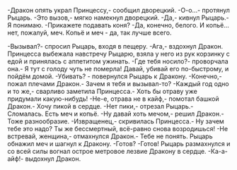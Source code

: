   -Дракон опять украл Принцессу,- сообщил дворецкий.
-О-о...- протянул Рыцарь.
-Это вызов,- мягко намекнул дворецкий.
-Да,- кивнул Рыцарь.- Я понимаю.
-Прикажете подавать коня?
-Да, конечно, белого. И копьё... нет, пожалуй, меч. Копьё и меч - да, так лучше всего.

-Вызывал?- спросил Рыцарь, входя в пещеру.
-Ага,- вздохнул Дракон.
Принцесса выбежала навстречу Рыцарю, взяла у него из рук корзинку с едой и принялась с аппетитом ужинать.
-Где тебя носило?- проворчала она.- Я тут с голоду чуть не померла! Давай, убивай его по-быстрому, и пойдём домой.
-Убивать? - повернулся Рыцарь к Дракону.
-Конечно,- пожал плечами Дракон.- Зачем я тебя и вызывал-то?
-Каждый год одно и то же,- сварливо заметила Принцесса.- Хоть бы отраву уже придумали какую-нибудь!
-Не-е, отрава не в кайф,- помотал башкой Дракон.- Хочу пикой в сердце.
-Нет пики,- отрезал Рыцарь.- Сломалась. Есть меч и копьё.
-Ну давай хоть мечом,- решил Дракон.- Тоже разнообразие.
-Извращенец,- скривилась Принцесса.- Ну зачем тебе это надо? Ты же бессмертный, всё-равно снова возродишься!
-Не встревай, женщина,- отмахнулся Дракон.- Тебе не понять.
Рыцарь обнажил меч и шагнул к Дракону.
-Готов?
-Готов!
Рыцарь размахнулся и со всей силы вогнал острое метровое лезвие Дракону в сердце.
-Ка-а-айф!- выдохнул Дракон.    